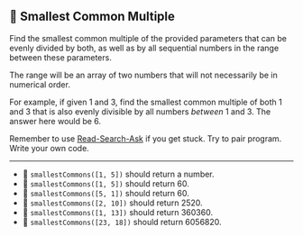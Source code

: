 🚀 Smallest Common Multiple
---------------------------

Find the smallest common multiple of the provided parameters that can be evenly divided by both, as well as by all sequential numbers in the range between these parameters.

The range will be an array of two numbers that will not necessarily be in numerical order.

For example, if given 1 and 3, find the smallest common multiple of both 1 and 3 that is also evenly divisible by all numbers _between_ 1 and 3. The answer here would be 6.

Remember to use [Read-Search-Ask](https://www.freecodecamp.org/forum/t/how-to-get-help-when-you-are-stuck-coding/19514) if you get stuck. Try to pair program. Write your own code.

* * *

*   🧪 `smallestCommons([1, 5])` should return a number.
*   🧪 `smallestCommons([1, 5])` should return 60.
*   🧪 `smallestCommons([5, 1])` should return 60.
*   🧪 `smallestCommons([2, 10])` should return 2520.
*   🧪 `smallestCommons([1, 13])` should return 360360.
*   🧪 `smallestCommons([23, 18])` should return 6056820.